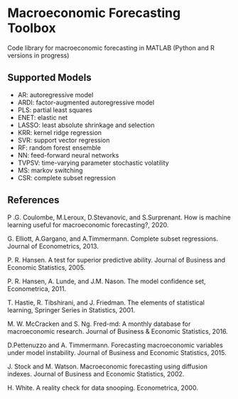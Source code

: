 # Macroeconomic Forecasting Toolbox
Code library for macroeconomic forecasting in MATLAB (Python and R versions in progress)

## Supported Models
- AR: autoregressive model
- ARDI: factor-augmented autoregressive model
- PLS: partial least squares
- ENET: elastic net
- LASSO: least absolute shrinkage and selection
- KRR: kernel ridge regression
- SVR: support vector regression
- RF: random forest ensemble
- NN: feed-forward neural networks
- TVPSV: time-varying parameter stochastic volatility
- MS: markov switching
- CSR: complete subset regression

## References
P .G. Coulombe, M.Leroux, D.Stevanovic, and S.Surprenant. How is machine learning useful for macroeconomic forecasting?, 2020.

G. Elliott, A.Gargano, and A.Timmermann. Complete subset regressions. Journal of Econometrics, 2013.

P. R. Hansen. A test for superior predictive ability. Journal of Business and Economic Statistics, 2005.

P. R. Hansen, A. Lunde, and J.M. Nason. The model confidence set, Econometrica, 2011. 

T. Hastie, R. Tibshirani, and J. Friedman. The elements of statistical learning, Springer Series in Statistics, 2001.

M. W. McCracken and S. Ng. Fred-md: A monthly database for macroeconomic research. Journal of Business & Economic Statistics, 2016.

D.Pettenuzzo and A. Timmermann. Forecasting macroeconomic variables under model instability. Journal of Business and Economic Statistics, 2015.

J. Stock and M. Watson. Macroeconomic forecasting using diffusion indexes. Journal of Business and Economic Statistics, 2002. 

H. White. A reality check for data snooping. Econometrica, 2000. 


